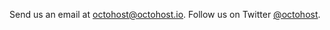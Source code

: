 Send us an email at [octohost@octohost.io](mailto:octohost@octohost.io). Follow us on Twitter [@octohost](https://twitter.com/octohost).